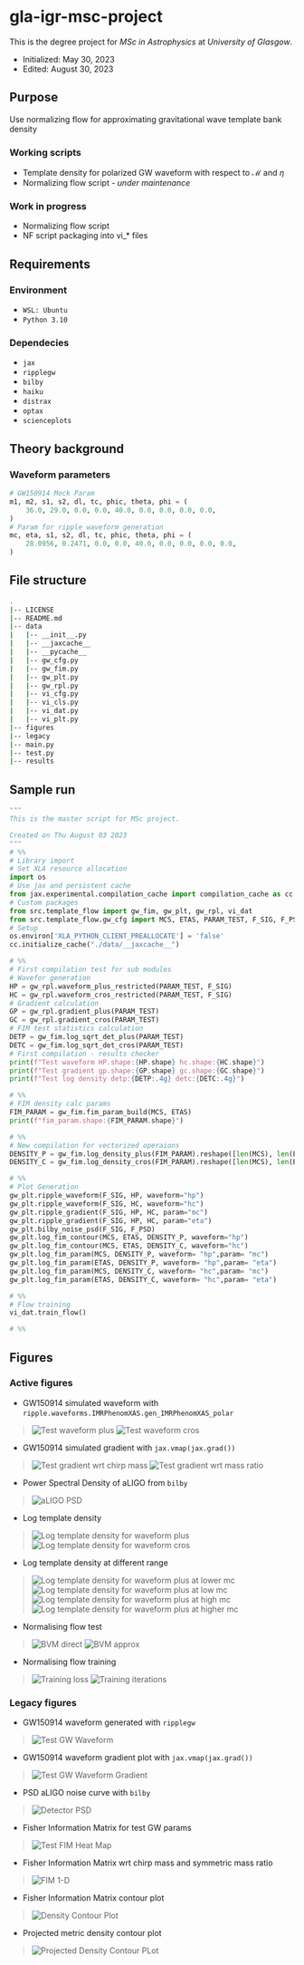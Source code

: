 # gla-igr-msc-project

This is the degree project for *MSc in Astrophysics* at *University of Glasgow*.

- Initialized: May 30, 2023
- Edited: August 30, 2023

[//]: # "========================================================================"

## Purpose

Use normalizing flow for approximating gravitational wave template bank density

### Working scripts

- Template density for polarized GW waveform with respect to $\mathcal{M}$ and $\eta$
- Normalizing flow script - *under maintenance*

### Work in progress

- Normalizing flow script
- NF script packaging into vi_* files

[//]: # "========================================================================"

## Requirements

### Environment

- ```WSL: Ubuntu```
- ```Python 3.10```

### Dependecies

- ```jax```
- ```ripplegw```
- ```bilby```
- ```haiku```
- ```distrax```
- ```optax```
- ```scienceplots```

[//]: # "========================================================================"

## Theory background

### Waveform parameters

```python
# GW150914 Mock Param
m1, m2, s1, s2, dl, tc, phic, theta, phi = (
    36.0, 29.0, 0.0, 0.0, 40.0, 0.0, 0.0, 0.0, 0.0,
)
# Param for ripple waveform generation
mc, eta, s1, s2, dl, tc, phic, theta, phi = (
    28.0956, 0.2471, 0.0, 0.0, 40.0, 0.0, 0.0, 0.0, 0.0,
)
```

[//]: # "========================================================================"

## File structure

```bash
.
|-- LICENSE
|-- README.md
|-- data
|   |-- __init__.py
|   |-- __jaxcache__
|   |-- __pycache__
|   |-- gw_cfg.py
|   |-- gw_fim.py
|   |-- gw_plt.py
|   |-- gw_rpl.py
|   |-- vi_cfg.py
|   |-- vi_cls.py
|   |-- vi_dat.py
|   |-- vi_plt.py
|-- figures
|-- legacy
|-- main.py
|-- test.py
|-- results
```

[//]: # "========================================================================"

## Sample run

```python
"""
This is the master script for MSc project.

Created on Thu August 03 2023
"""
# %%
# Library import
# Set XLA resource allocation
import os
# Use jax and persistent cache
from jax.experimental.compilation_cache import compilation_cache as cc
# Custom packages
from src.template_flow import gw_fim, gw_plt, gw_rpl, vi_dat
from src.template_flow.gw_cfg import MCS, ETAS, PARAM_TEST, F_SIG, F_PSD
# Setup
os.environ['XLA_PYTHON_CLIENT_PREALLOCATE'] = 'false'
cc.initialize_cache("./data/__jaxcache__")

# %%
# First compilation test for sub modules
# Wavefor generation
HP = gw_rpl.waveform_plus_restricted(PARAM_TEST, F_SIG)
HC = gw_rpl.waveform_cros_restricted(PARAM_TEST, F_SIG)
# Gradient calculation
GP = gw_rpl.gradient_plus(PARAM_TEST)
GC = gw_rpl.gradient_cros(PARAM_TEST)
# FIM test statistics calculation
DETP = gw_fim.log_sqrt_det_plus(PARAM_TEST)
DETC = gw_fim.log_sqrt_det_cros(PARAM_TEST)
# First compilation - results checker
print(f"Test waveform HP.shape:{HP.shape} hc.shape:{HC.shape}")
print(f"Test gradient gp.shape:{GP.shape} gc.shape:{GC.shape}")
print(f"Test log density detp:{DETP:.4g} detc:{DETC:.4g}")

# %%
# FIM density calc params
FIM_PARAM = gw_fim.fim_param_build(MCS, ETAS)
print(f"fim_param.shape:{FIM_PARAM.shape}")

# %%
# New compilation for vectorized operaions
DENSITY_P = gw_fim.log_density_plus(FIM_PARAM).reshape([len(MCS), len(ETAS)])
DENSITY_C = gw_fim.log_density_cros(FIM_PARAM).reshape([len(MCS), len(ETAS)])

# %%
# Plot Generation
gw_plt.ripple_waveform(F_SIG, HP, waveform="hp")
gw_plt.ripple_waveform(F_SIG, HC, waveform="hc")
gw_plt.ripple_gradient(F_SIG, HP, HC, param="mc")
gw_plt.ripple_gradient(F_SIG, HP, HC, param="eta")
gw_plt.bilby_noise_psd(F_SIG, F_PSD)
gw_plt.log_fim_contour(MCS, ETAS, DENSITY_P, waveform="hp")
gw_plt.log_fim_contour(MCS, ETAS, DENSITY_C, waveform="hc")
gw_plt.log_fim_param(MCS, DENSITY_P, waveform= "hp",param= "mc")
gw_plt.log_fim_param(ETAS, DENSITY_P, waveform= "hp",param= "eta")
gw_plt.log_fim_param(MCS, DENSITY_C, waveform= "hc",param= "mc")
gw_plt.log_fim_param(ETAS, DENSITY_C, waveform= "hc",param= "eta")

# %%
# Flow training
vi_dat.train_flow()

# %%


```

[//]: # "========================================================================"

## Figures

### Active figures

- GW150914 simulated waveform with ```ripple.waveforms.IMRPhenomXAS.gen_IMRPhenomXAS_polar```

> ![Test waveform plus](./figures/ripple_hp.png)
> ![Test waveform cros](./figures/ripple_hc.png)

- GW150914 simulated gradient with ```jax.vmap(jax.grad())```

> ![Test gradient wrt chirp mass](./figures/ripple_grad_mc.png)
> ![Test gradient wrt mass ratio](./figures/ripple_grad_eta.png)

- Power Spectral Density of aLIGO from ```bilby```

> ![aLIGO PSD](./figures/bilby_psd.png)

- Log template density

> ![Log template density for waveform plus](./figures/log_fim_contour_hp_1.0_21.0.png)
> ![Log template density for waveform cros](./figures/log_fim_contour_hc_1.0_21.0.png)

- Log template density at different range

> ![Log template density for waveform plus at lower mc](./figures/log_fim_contour_hp_1.0_2.0.png)
> ![Log template density for waveform plus at low mc](./figures/log_fim_contour_hp_1.0_6.0.png)
> ![Log template density for waveform plus at high mc](./figures/log_fim_contour_hp_21.0_26.0.png)
> ![Log template density for waveform plus at higher mc](./figures/log_fim_contour_hp_21.0_61.0.png)

- Normalising flow test

> ![BVM direct](./results/flow_posterior_calc.png)
> ![BVM approx](./results/flow_posterior.png)

- Normalising flow training

> ![Training loss](./results/flow_loss.png)
> ![Training iterations](./results/flow_animation.gif)

### Legacy figures

- GW150914 waveform generated with ```ripplegw```

> ![Test GW Waveform](./legacy/figures_legacy/fig_01_ripple_waveform.png)

- GW150914 waveform gradient plot with ```jax.vmap(jax.grad())```

> ![Test GW Waveform Gradient](./legacy/figures_legacy/fig_02_ripple_waveform_grad.png)

- PSD aLIGO noise curve with ```bilby```

> ![Detector PSD](./legacy/figures_legacy/fig_03_bilby_psd.png)

- Fisher Information Matrix for test GW params

> ![Test FIM Heat Map](./legacy/figures_legacy/fig_04_fim_heatmap.png)

- Fisher Information Matrix wrt chirp mass and symmetric mass ratio

> ![FIM 1-D](./legacy/figures_legacy/fig_05_fim_mc_mr.png)

- Fisher Information Matrix contour plot

> ![Density Contour Plot](./legacy/figures_legacy/fig_06_fim_mc_mr_contour.png)

- Projected metric density contour plot

> ![Projected Density Contour PLot](./legacy/figures_legacy/fig_06_fim_mc_mr_contour_log10.png)
